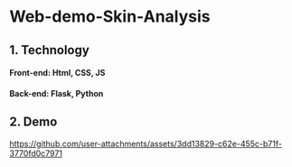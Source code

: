 # Web-demo-Skin-Analysis

## 1. Technology  
#### Front-end: Html, CSS, JS  
#### Back-end: Flask, Python 
## 2. Demo

https://github.com/user-attachments/assets/3dd13829-c62e-455c-b71f-3770fd0c7971


